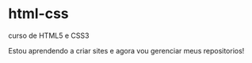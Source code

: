 # html-css
curso de HTML5 e CSS3

Estou aprendendo a criar sites e agora vou gerenciar meus repositorios!